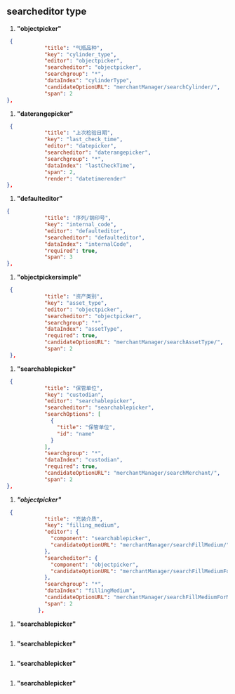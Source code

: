 
## searcheditor type #

1. **"objectpicker"**  
```json
 {
            "title": "气瓶品种",
            "key": "cylinder_type",
            "editor": "objectpicker",
            "searcheditor": "objectpicker",
            "searchgroup": "*",
            "dataIndex": "cylinderType",
            "candidateOptionURL": "merchantManager/searchCylinder/",
            "span": 2
},
```



1. **"daterangepicker"**  
```json
 {
            "title": "上次检验日期",
            "key": "last_check_time",
            "editor": "datepicker",
            "searcheditor": "daterangepicker",
            "searchgroup": "*",
            "dataIndex": "lastCheckTime",
            "span": 2,
            "render": "datetimerender"
},
```



1. **"defaulteditor"**  
```json
{
            "title": "序列/钢印号",
            "key": "internal_code",
            "editor": "defaulteditor",
            "searcheditor": "defaulteditor",
            "dataIndex": "internalCode",
            "required": true,
            "span": 3
},
```



1. **"objectpickersimple"**  
```json
 {
            "title": "资产类别",
            "key": "asset_type",
            "editor": "objectpicker",
            "searcheditor": "objectpicker",
            "searchgroup": "*",
            "dataIndex": "assetType",
            "required": true,
            "candidateOptionURL": "merchantManager/searchAssetType/",
            "span": 2
 },
```



1. **"searchablepicker"**  
```json
 {
            "title": "保管单位",
            "key": "custodian",
            "editor": "searchablepicker",
            "searcheditor": "searchablepicker",
            "searchOptions": [
              {
                "title": "保管单位",
                "id": "name"
              }
            ],
            "searchgroup": "*",
            "dataIndex": "custodian",
            "required": true,
            "candidateOptionURL": "merchantManager/searchMerchant/",
            "span": 2
},
```



1. ***"objectpicker"***  
```json
 {
            "title": "充装介质",
            "key": "filling_medium",
            "editor": {
              "component": "searchablepicker",
              "candidateOptionURL": "merchantManager/searchFillMedium/"
            },
            "searcheditor": {
              "component": "objectpicker",
              "candidateOptionURL": "merchantManager/searchFillMediumForMerchant/"
            },
            "searchgroup": "*",
            "dataIndex": "fillingMedium",
            "candidateOptionURL": "merchantManager/searchFillMediumForMerchant/",
            "span": 2
          },
```


1. **"searchablepicker"**  
```json

```


1. **"searchablepicker"**  
```json

```


1. **"searchablepicker"**  
```json

```

1. **"searchablepicker"**  
```json

```